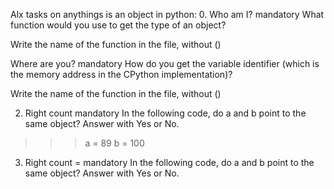Alx tasks on anythings is an object in python:
0. Who am I?
mandatory
What function would you use to get the type of an object?

Write the name of the function in the file, without ()

Where are you?
mandatory
How do you get the variable identifier (which is the memory address in the CPython implementation)?

Write the name of the function in the file, without ()

2. Right count
mandatory
In the following code, do a and b point to the same object? Answer with Yes or No.

>>> a = 89
>>> b = 100

3. Right count =
mandatory
In the following code, do a and b point to the same object? Answer with Yes or No.

